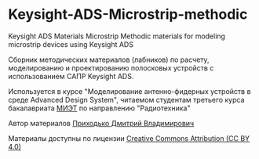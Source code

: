 # Keysight-ADS-Microstrip-methodic
Keysight ADS Materials Microstrip
Methodic materials for modeling microstrip devices using Keysight ADS

Сборник методических материалов (лабников) по расчету, моделированию и проектированию полосковых устройств с использованием САПР Keysight ADS.

Используется в курсе "Моделирование антенно-фидерных устройств в среде Advanced Design System", читаемом студентам третьего курса бакалавриата [МИЭТ](https://miet.ru/) по направлению "Радиотехника"


Автор материалов [Приходько Дмитрий Владимирович](mailto:dee@org.miet.ru)

Материалы доступны по лицензии [Creative Commons Attribution (CC BY 4.0)](https://creativecommons.org/licenses/by/4.0/)